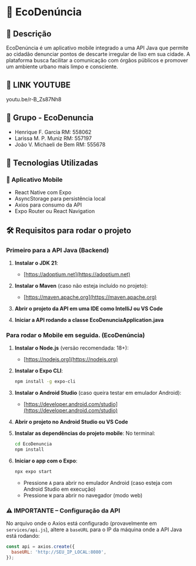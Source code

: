 
# 🌱 EcoDenúncia

## 📖 Descrição
EcoDenúncia é um aplicativo mobile integrado a uma API Java que permite ao cidadão denunciar pontos de descarte irregular de lixo em sua cidade. A plataforma busca facilitar a comunicação com órgãos públicos e promover um ambiente urbano mais limpo e consciente.


## 🧪 LINK YOUTUBE

youtu.be/r-B_Zs87Nh8


## 👥 Grupo - EcoDenuncia


- Henrique F. Garcia RM: 558062
- Larissa M. P. Muniz RM: 557197
- João V. Michaeli de Bem RM: 555678


## 🧩 Tecnologias Utilizadas

### 📱 Aplicativo Mobile
- React Native com Expo
- AsyncStorage para persistência local
- Axios para consumo da API
- Expo Router ou React Navigation

## 🛠️ Requisitos para rodar o projeto

### Primeiro para a API Java (Backend)

1. **Instalar o JDK 21**:
   - [https://adoptium.net](https://adoptium.net)

2. **Instalar o Maven** (caso não esteja incluído no projeto):
   - [https://maven.apache.org](https://maven.apache.org)

3. **Abrir o projeto da API em uma IDE como IntelliJ ou VS Code**

4. **Iniciar a API rodando a classe EcoDenunciaApplication.java**

### Para rodar o Mobile em seguida. (EcoDenúncia)

1. **Instalar o Node.js** (versão recomendada: 18+):
   - [https://nodejs.org](https://nodejs.org)

2. **Instalar o Expo CLI**:
   ```bash
   npm install -g expo-cli
   ```

3. **Instalar o Android Studio** (caso queira testar em emulador Android):
   - [https://developer.android.com/studio](https://developer.android.com/studio)

4. **Abrir o projeto no Android Studio ou VS Code**

5. **Instalar as dependências do projeto mobile**:
   No terminal:
   ```bash
   cd EcoDenuncia
   npm install
   ```

6. **Iniciar o app com o Expo**:
   ```bash
   npx expo start
   ```

   - Pressione `A` para abrir no emulador Android (caso esteja com Android Studio em execução)
   - Pressione `W` para abrir no navegador (modo web)

### ⚠️ IMPORTANTE – Configuração da API

No arquivo onde o Axios está configurado (provavelmente em `services/api.js`), altere a `baseURL` para o IP da máquina onde a API Java está rodando:

```js
const api = axios.create({
  baseURL: 'http://SEU_IP_LOCAL:8080',
});
